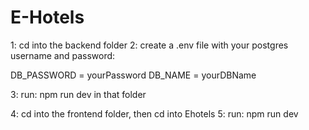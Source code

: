 # E-Hotels

1: cd into the backend folder
2: create a .env file with your postgres username and password:

DB_PASSWORD = yourPassword
DB_NAME = yourDBName

3: run: npm run dev in that folder

4: cd into the frontend folder, then cd into Ehotels
5: run: npm run dev
